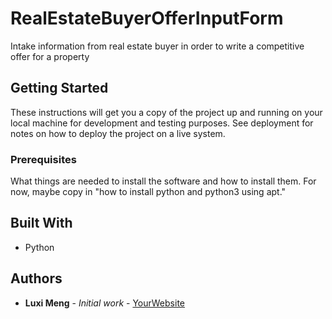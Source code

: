 # RealEstateBuyerOfferInputForm
Intake information from real estate buyer in order to write a competitive offer for a property

## Getting Started

These instructions will get you a copy of the project up and running on your local machine
for development and testing purposes. See deployment for notes on how to deploy the project
on a live system.

### Prerequisites

What things are needed to install the software and how to install them. For now, maybe copy in
"how to install python and python3 using apt."

## Built With

* Python

## Authors

* **Luxi Meng** - *Initial work* - [YourWebsite](https://example.com/)
